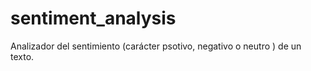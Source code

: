 # sentiment_analysis
Analizador del sentimiento (carácter psotivo, negativo o neutro ) de un texto.
